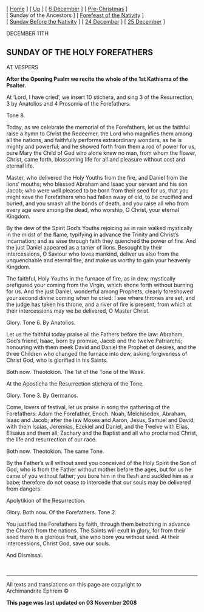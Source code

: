 \[ [Home](index.md) \] \[ [Up](dec-int.md) \]
\[ [6 December](6_december.md) \]
\[ [Pre-Christmas](pre-christmas.md) \] \[ Sunday of the Ancestors \]
\[ [Forefeast of the Nativity](forefeas.md) \]
\[ [Sunday Before the Nativity](sunbefnat.md) \]
\[ [24 December](24dec.md) \] \[ [25 December](25dec.md) \]

DECEMBER 11TH

## SUNDAY OF THE HOLY FOREFATHERS

AT VESPERS

**After the Opening Psalm we recite the whole of the 1st Kathisma of the
Psalter.**

At ‘Lord, I have cried’, we insert 10 stichera, and sing 3 of the
Resurrection, 3 by Anatolios and 4 Prosomia of the Forefathers.

Tone 8. 

Today, as we celebrate the memorial of the Forefathers, let us the
faithful raise a hymn to Christ the Redeemer, the Lord who magnifies
them among all the nations, and faithfully performs extraordinary
wonders, as he is mighty and powerful; and he showed forth from them a
rod of power for us, pure Mary the Child of God who alone knew no man,
from whom the flower, Christ, came forth, blossoming life for all and
pleasure without cost and eternal life.

Master, who delivered the Holy Youths from the fire, and Daniel from the
lions’ mouths; who blessed Abraham and Isaac your servant and his son
Jacob; who were well pleased to be born from their seed for us, that you
might save the Forefathers who had fallen away of old, to be crucified
and buried, and you smash all the bonds of death, and you raise all who
from every age were among the dead, who worship, O Christ, your eternal
Kingdom.

By the dew of the Spirit God’s Youths rejoicing as in rain walked
mystically in the midst of the flame, typifying in advance the Trinity
and Christ’s incarnation; and as wise through faith they quenched the
power of fire. And the just Daniel appeared as a tamer of lions.
Besought by their intercessions, O Saviour who loves mankind, deliver us
also from the unquenchable and eternal fire, and make us worthy to gain
your heavenly Kingdom.

The faithful, Holy Youths in the furnace of fire, as in dew, mystically
prefigured your coming from the Virgin, which shone forth without
burning for us. And the just Daniel, wonderful among Prophets, clearly
foreshowed your second divine coming when he cried: I see where thrones
are set, and the judge has taken his throne, and a river of fire is
present; from which at their intercessions may we be delivered, O Master
Christ.

Glory. Tone 6. By Anatolios.

Let us the faithful today praise all the Fathers before the law:
Abraham, God’s friend, Isaac, born by promise, Jacob and the twelve
Patriarchs; honouring with them meek David and Daniel the Prophet of
desires, and the three Children who changed the furnace into dew, asking
forgiveness of Christ God, who is glorified in his Saints.

Both now. Theotokion. The 1st of the Tone of the Week.

At the Aposticha the Resurrection stichera of the Tone.

Glory. Tone 3. By Germanos.

Come, lovers of festival, let us praise in song the gathering of the
Forefathers: Adam the Forefather, Enoch. Noah, Melchisedek, Abraham,
Isaac and Jacob; after the law Moses and Aaron, Jesus, Samuel and David;
with them Isaias, Jeremias, Ezekiel and Daniel, and the Twelve with
Elias, Elisaius and them all; Zachary and the Baptist and all who
proclaimed Christ, the life and resurrection of our race.

Both now. Theotokion. The same Tone.

By the Father’s will without seed you conceived of the Holy Spirit the
Son of God, who is from the Father without mother before the ages, but
for us he came of you without father; you bore him in the flesh and
suckled him as a babe; therefore do not cease to intercede that our
souls may be delivered from dangers.

Apolytikion of the Resurrection.

Glory. Both now. Of the Forefathers. Tone 2.

You justified the Forefathers by faith, through them betrothing in
advance the Church from the nations. The Saints will exult in glory, for
from their seed there is a glorious fruit, she who bore you without
seed. At their intercessions, Christ God, save our souls.

And Dismissal.

 

-----

All texts and translations on this page are copyright to  
Archimandrite Ephrem ©

**This page was last updated on 03 November 2008**

